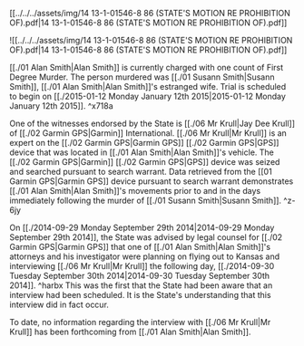 [[../../../assets/img/14 13-1-01546-8 86 (STATE'S MOTION RE PROHIBITION OF).pdf|14 13-1-01546-8 86 (STATE'S MOTION RE PROHIBITION OF).pdf]]

![[../../../assets/img/14 13-1-01546-8 86 (STATE'S MOTION RE PROHIBITION OF).pdf|14 13-1-01546-8 86 (STATE'S MOTION RE PROHIBITION OF).pdf]]


[[./01 Alan Smith|Alan Smith]] is currently charged with one count of First Degree Murder. The person murdered was [[./01 Susann Smith|Susann Smith]], [[./01 Alan Smith|Alan Smith]]'s estranged wife. 
Trial is scheduled to begin on [[./2015-01-12 Monday January 12th 2015|2015-01-12 Monday January 12th 2015]]. ^x718a

One of the witnesses endorsed by the State is [[./06 Mr Krull|Jay Dee Krull]] of [[./02 Garmin GPS|Garmin]] International. [[./06 Mr Krull|Mr Krull]] is an expert on the [[./02 Garmin GPS|Garmin GPS]] [[./02 Garmin GPS|GPS]] device that was located in [[./01 Alan Smith|Alan Smith]]'s vehicle. The [[./02 Garmin GPS|Garmin]] [[./02 Garmin GPS|GPS]] device was seized and searched pursuant to search warrant. Data retrieved from the [[01 Garmin GPS|Garmin GPS]] device pursuant to search warrant demonstrates [[./01 Alan Smith|Alan Smith]]'s movements prior to and in the days immediately following the murder of [[./01 Susann Smith|Susann Smith]]. ^z-6jy

On [[./2014-09-29 Monday September 29th 2014|2014-09-29 Monday September 29th 2014]], the State was advised by legal counsel for [[./02 Garmin GPS|Garmin GPS]] that one of [[./01 Alan Smith|Alan Smith]]'s attorneys and his investigator were planning on flying out to Kansas and interviewing [[./06 Mr Krull|Mr Krull]] the following day, [[./2014-09-30 Tuesday September 30th 2014|2014-09-30 Tuesday September 30th 2014]]. ^harbx
This was the first that the State had been aware that an interview had been scheduled. It is the State's understanding that this interview did in fact occur.

To date, no information regarding the interview with [[./06 Mr Krull|Mr Krull]] has been forthcoming from [[./01 Alan Smith|Alan Smith]].